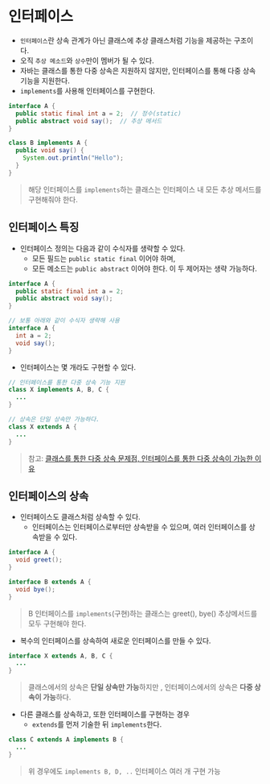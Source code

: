# 인터페이스
* `인터페이스`란 상속 관계가 아닌 클래스에 추상 클래스처럼 기능을 제공하는 구조이다.
* 오직 `추상 메소드`와 `상수`만이 멤버가 될 수 있다. 
* 자바는 클래스를 통한 다중 상속은 지원하지 않지만, 인터페이스를 통해 다중 상속 기능을 지원한다.
* `implements`를 사용해 인터페이스를 구현한다.

```java
interface A {
  public static final int a = 2;  // 정수(static)
  public abstract void say();  // 추상 메서드
}

class B implements A {
  public void say() {
    System.out.println("Hello");
  }
}
```
> 해당 인터페이스를 `implements`하는 클래스는 인터페이스 내 모든 추상 메서드를 구현해줘야 한다.

## 인터페이스 특징
* 인터페이스 정의는 다음과 같이 수식자를 생략할 수 있다.
  * 모든 필드는 `public static final` 이어야 하며,
  * 모든 메소드는 `public abstract` 이어야 한다. 이 두 제어자는 생략 가능하다.
```java
interface A {
  public static final int a = 2;
  public abstract void say(); 
}

// 보통 아래와 같이 수식자 생략해 사용
interface A {
  int a = 2;
  void say();
}
```
* 인터페이스는 몇 개라도 구현할 수 있다. 
```java
// 인터페이스를 통한 다중 상속 기능 지원
class X implements A, B, C {
  ...
}

// 상속은 단일 상속만 가능하다.
class X extends A {
  ...
}
```
> 참고: [클래스를 통한 다중 상속 문제점, 인터페이스를 통한 다중 상속이 가능한 이유](http://www.tcpschool.com/java/java_polymorphism_interface)

## 인터페이스의 상속
* 인터페이스도 클래스처럼 상속할 수 있다.
  * 인터페이스는 인터페이스로부터만 상속받을 수 있으며, 여러 인터페이스를 상속받을 수 있다. 
```java
interface A {
  void greet();
}

interface B extends A {
  void bye();
}
```
> B 인터페이스를 `implements`(구현)하는 클래스는 greet(), bye() 추상메서드를 모두 구현해야 한다.

* 복수의 인터페이스를 상속하여 새로운 인터페이스를 만들 수 있다.
```java
interface X extends A, B, C {
  ...
}
```
> 클래스에서의 상속은 **단일 상속만 가능**하지만 , 인터페이스에서의 상속은 **다중 상속이 가능**하다.  

* 다른 클래스를 상속하고, 또한 인터페이스를 구현하는 경우
  * `extends`를 먼저 기술한 뒤 `implements`한다.
```java
class C extends A implements B {
  ...
}
```
> 위 경우에도 `implements B, D, ..`  인터페이스 여러 개 구현 가능
